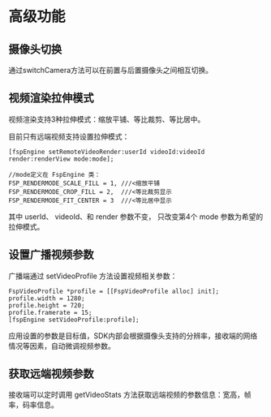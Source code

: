 # 高级功能

## 摄像头切换
通过switchCamera方法可以在前置与后置摄像头之间相互切换。

## 视频渲染拉伸模式

视频渲染支持3种拉伸模式：缩放平铺、等比裁剪、等比居中。

目前只有远端视频支持设置拉伸模式：

```objc
[fspEngine setRemoteVideoRender:userId videoId:videoId render:renderView mode:mode];

//mode定义在 FspEngine 类：
FSP_RENDERMODE_SCALE_FILL = 1, ///<缩放平铺
FSP_RENDERMODE_CROP_FILL = 2,  ///<等比裁剪显示
FSP_RENDERMODE_FIT_CENTER = 3  ///<等比居中显示
```

其中 userId、 videoId、和 render 参数不变， 只改变第4个 mode 参数为希望的拉伸模式。


## 设置广播视频参数

广播端通过 setVideoProfile 方法设置视频相关参数：

```objc
FspVideoProfile *profile = [[FspVideoProfile alloc] init];
profile.width = 1280;
profile.height = 720;
profile.framerate = 15;
[fspEngine setVideoProfile:profile];
```

应用设置的参数是目标值，SDK内部会根据摄像头支持的分辨率，接收端的网络情况等因素，自动微调视频参数。

## 获取远端视频参数
接收端可以定时调用 getVideoStats 方法获取远端视频的参数信息：宽高，帧率，码率信息。
